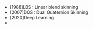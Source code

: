 - [1988]LBS : Linear blend skinning
- [2007]DQS : Dual Quaternion Skinning
- [2020]Deep Learning
- 
